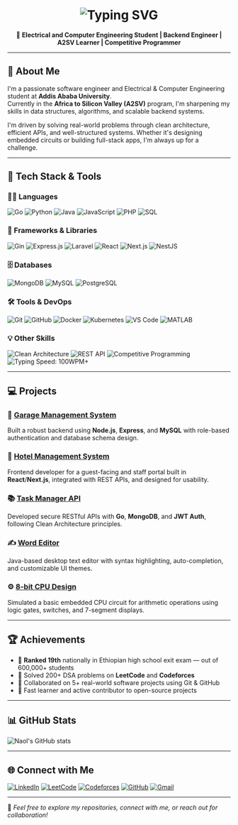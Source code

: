 <h1 align="center">
  <img src="https://readme-typing-svg.herokuapp.com?font=Fira+Code&size=26&duration=3000&pause=1000¢er=true&vCenter=true&width=440&height=50&lines=Hi+I'm+Naol+Aboma" alt="Typing SVG" />
</h1>

<p align="center">
  🚀 <strong>Electrical and Computer Engineering Student | Backend Engineer | A2SV Learner | Competitive Programmer</strong>
</p>

---

## 🧠 About Me

I'm a passionate software engineer and Electrical & Computer Engineering student at **Addis Ababa University**.  
Currently in the **Africa to Silicon Valley (A2SV)** program, I'm sharpening my skills in data structures, algorithms, and scalable backend systems.

I'm driven by solving real-world problems through clean architecture, efficient APIs, and well-structured systems. Whether it's designing embedded circuits or building full-stack apps, I'm always up for a challenge.

---

## 🔧 Tech Stack & Tools

### 👨‍💻 Languages  
![Go](https://img.shields.io/badge/Go-00ADD8?style=for-the-badge&logo=go&logoColor=white)
![Python](https://img.shields.io/badge/Python-3776AB?style=for-the-badge&logo=python&logoColor=white)
![Java](https://img.shields.io/badge/Java-ED8B00?style=for-the-badge&logo=java&logoColor=white)
![JavaScript](https://img.shields.io/badge/JavaScript-F7DF1E?style=for-the-badge&logo=javascript&logoColor=black)
![PHP](https://img.shields.io/badge/PHP-777BB4?style=for-the-badge&logo=php&logoColor=white)
![SQL](https://img.shields.io/badge/SQL-4479A1?style=for-the-badge&logo=sqlite&logoColor=white)

### 🧩 Frameworks & Libraries  
![Gin](https://img.shields.io/badge/Gin-Golang-00ADD8?style=for-the-badge&logo=go&logoColor=white)
![Express.js](https://img.shields.io/badge/Express.js-000000?style=for-the-badge&logo=express&logoColor=white)
![Laravel](https://img.shields.io/badge/Laravel-E74430?style=for-the-badge&logo=laravel&logoColor=white)
![React](https://img.shields.io/badge/React-20232A?style=for-the-badge&logo=react&logoColor=61DAFB)
![Next.js](https://img.shields.io/badge/Next.js-000000?style=for-the-badge&logo=next.js&logoColor=white)
![NestJS](https://img.shields.io/badge/NestJS-E0234E?style=for-the-badge&logo=nestjs&logoColor=white)

### 🗄️ Databases  
![MongoDB](https://img.shields.io/badge/MongoDB-4EA94B?style=for-the-badge&logo=mongodb&logoColor=white)
![MySQL](https://img.shields.io/badge/MySQL-005C84?style=for-the-badge&logo=mysql&logoColor=white)
![PostgreSQL](https://img.shields.io/badge/PostgreSQL-336791?style=for-the-badge&logo=postgresql&logoColor=white)

### 🛠️ Tools & DevOps  
![Git](https://img.shields.io/badge/Git-F05032?style=for-the-badge&logo=git&logoColor=white)
![GitHub](https://img.shields.io/badge/GitHub-181717?style=for-the-badge&logo=github&logoColor=white)
![Docker](https://img.shields.io/badge/Docker-2496ED?style=for-the-badge&logo=docker&logoColor=white)
![Kubernetes](https://img.shields.io/badge/Kubernetes-326CE5?style=for-the-badge&logo=kubernetes&logoColor=white)
![VS Code](https://img.shields.io/badge/VSCode-007ACC?style=for-the-badge&logo=visual-studio-code&logoColor=white)
![MATLAB](https://img.shields.io/badge/MATLAB-orange?style=for-the-badge&logo=mathworks&logoColor=white)

### 💡 Other Skills  
![Clean Architecture](https://img.shields.io/badge/Clean--Architecture-blueviolet?style=for-the-badge)
![REST API](https://img.shields.io/badge/REST--API-FF6C37?style=for-the-badge)
![Competitive Programming](https://img.shields.io/badge/Competitive--Programming-9C27B0?style=for-the-badge)
![Typing Speed: 100WPM+](https://img.shields.io/badge/Typing_100+_WPM-1f2937?style=for-the-badge&logo=windows-terminal&logoColor=white)

---

## 💻 Projects

### 🚗 [Garage Management System](https://github.com/naolaboma/Garage-Management-System)
Built a robust backend using **Node.js**, **Express**, and **MySQL** with role-based authentication and database schema design.

### 🏨 [Hotel Management System](https://github.com/Hotel-Translyvania/Hotel-Management-System)
Frontend developer for a guest-facing and staff portal built in **React**/**Next.js**, integrated with REST APIs, and designed for usability.

### 📚 [Task Manager API](https://github.com/naolaboma/Go-Learnig-Path-Tasks)
Developed secure RESTful APIs with **Go**, **MongoDB**, and **JWT Auth**, following Clean Architecture principles.

### ✍️ [Word Editor](https://github.com/naolaboma/wordeditor)
Java-based desktop text editor with syntax highlighting, auto-completion, and customizable UI themes.

### ⚙️ [8-bit CPU Design](https://github.com/naolaboma/CPU)
Simulated a basic embedded CPU circuit for arithmetic operations using logic gates, switches, and 7-segment displays.

---

## 🏆 Achievements

- 🥇 **Ranked 19th** nationally in Ethiopian high school exit exam — out of 600,000+ students
- 🧠 Solved 200+ DSA problems on **LeetCode** and **Codeforces**
- 🤝 Collaborated on 5+ real-world software projects using Git & GitHub
- 🎯 Fast learner and active contributor to open-source projects

---

## 📊 GitHub Stats

![Naol's GitHub stats](https://github-readme-stats.vercel.app/api?username=naolaboma&show_icons=true&theme=radical)

---

## 🌐 Connect with Me

[![LinkedIn](https://img.shields.io/badge/LinkedIn-blue?logo=linkedin&style=for-the-badge)](https://www.linkedin.com/in/naolaboma/)
[![LeetCode](https://img.shields.io/badge/LeetCode-FFA116?style=for-the-badge&logo=leetcode&logoColor=black)](https://leetcode.com/u/Naolae/)
[![Codeforces](https://img.shields.io/badge/Codeforces-1F8ACB?style=for-the-badge&logo=codeforces&logoColor=white)](https://codeforces.com/profile/Naole)
[![GitHub](https://img.shields.io/badge/GitHub-100000?logo=github&style=for-the-badge&logoColor=white)](https://github.com/naolaboma)
[![Gmail](https://img.shields.io/badge/Email-D14836?style=for-the-badge&logo=gmail&logoColor=white)](mailto:naolaboma@gmail.com)

---

🧩 *Feel free to explore my repositories, connect with me, or reach out for collaboration!*
